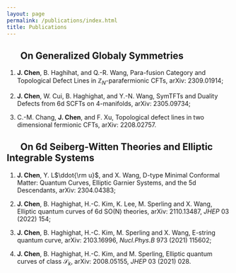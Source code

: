 ```yaml
---
layout: page
permalink: /publications/index.html
title: Publications
---
```


## &emsp;&nbsp; On Generalized Globaly Symmetries 


1. **J. Chen**, B. Haghihat, and Q.-R. Wang, Para-fusion Category and Topological Defect Lines in $\mathbb{Z}_N$-parafermionic CFTs, arXiv: 2309.01914;
   
2. **J. Chen**, W. Cui, B. Haghighat, and Y.-N. Wang, SymTFTs and Duality Defects from 6d SCFTs on 4-manifolds, arXiv: 2305.09734;
   
3. C.-M. Chang, **J. Chen**, and F. Xu, Topological defect lines in two dimensional fermionic CFTs, arXiv: 2208.02757.


## &emsp;&nbsp; On 6d Seiberg-Witten Theories and Elliptic Integrable Systems


1. **J. Chen**, Y. L$\ddot{\rm u}$, and X. Wang, D-type Minimal Conformal Matter: Quantum Curves, Elliptic Garnier Systems, and the 5d Descendants, arXiv: 2304.04383;
   
2. **J. Chen**, B. Haghighat, H.-C. Kim, K. Lee, M. Sperling and X. Wang, Elliptic quantum curves of 6d SO(N) theories, arXiv: 2110.13487, *JHEP* 03 (2022) 154;
   
3. **J. Chen**, B. Haghighat, H.-C. Kim, M. Sperling and X. Wang, E-string quantum curve, arXiv: 2103.16996, *Nucl.Phys.B* 973 (2021) 115602;

4. **J. Chen**, B. Haghighat, H.-C. Kim, and M. Sperling, Elliptic quantum curves of class $\mathcal{S}_k$, arXiv: 2008.05155, *JHEP* 03 (2021) 028. 

